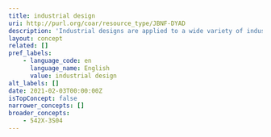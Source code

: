 ```yaml
---
title: industrial design
uri: http://purl.org/coar/resource_type/JBNF-DYAD
description: 'Industrial designs are applied to a wide variety of industrial products and handicrafts. They refer to the ornamental or aesthetic aspects of a useful article,including compositions of lines or colors or any three-dimensional forms that give a special appearance to a product or handicraft. [Source: https://www.wipo.int/edocs/pubdocs/en/wipo_pub_943_2018.pdf]'
layout: concept
related: []
pref_labels:
    - language_code: en
      language_name: English
      value: industrial design
alt_labels: []
date: 2021-02-03T00:00:00Z
isTopConcept: false
narrower_concepts: []
broader_concepts:
    - 542X-3S04
---
```


